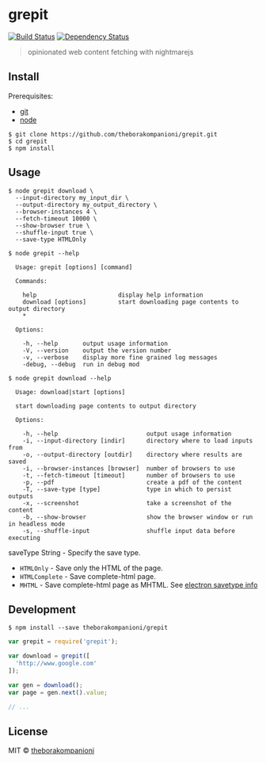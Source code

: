 # grepit
[![Build Status][travis-image]][travis-url]
[![Dependency Status][depstat-image]][depstat-url]

> opinionated web content fetching with nightmarejs

## Install
Prerequisites:
- [git](https://git-scm.com/)
- [node](https://nodejs.org)

```
$ git clone https://github.com/theborakompanioni/grepit.git
$ cd grepit
$ npm install
```

## Usage

```
$ node grepit download \
  --input-directory my_input_dir \
  --output-directory my_output_directory \
  --browser-instances 4 \
  --fetch-timeout 10000 \
  --show-browser true \
  --shuffle-input true \
  --save-type HTMLOnly
```

```
$ node grepit --help

  Usage: grepit [options] [command]

  Commands:

    help                       display help information
    download [options]         start downloading page contents to output directory
    *

  Options:

    -h, --help       output usage information
    -V, --version    output the version number
    -v, --verbose    display more fine grained log messages
    -debug, --debug  run in debug mod
```

```
$ node grepit download --help

  Usage: download|start [options]

  start downloading page contents to output directory

  Options:

    -h, --help                         output usage information
    -i, --input-directory [indir]      directory where to load inputs from
    -o, --output-directory [outdir]    directory where results are saved
    -i, --browser-instances [browser]  number of browsers to use
    -t, --fetch-timeout [timeout]      number of browsers to use
    -p, --pdf                          create a pdf of the content
    -T, --save-type [type]             type in which to persist outputs
    -x, --screenshot                   take a screenshot of the content
    -b, --show-browser                 show the browser window or run in headless mode
    -s, --shuffle-input                shuffle input data before executing

```

saveType String - Specify the save type.
- `HTMLOnly` - Save only the HTML of the page.
- `HTMLComplete` - Save complete-html page.
- `MHTML` - Save complete-html page as MHTML.
See [electron savetype info](https://github.com/electron/electron/blob/master/docs/api/web-contents.md#webcontentssavepagefullpath-savetype-callback)


## Development
```
$ npm install --save theborakompanioni/grepit
```

```js
var grepit = require('grepit');

var download = grepit([
  'http://www.google.com'
]);

var gen = download();
var page = gen.next().value;

// ...
```


## License
MIT © [theborakompanioni](http://github.com/theborakompanioni)

[travis-url]: https://travis-ci.org/theborakompanioni/grepit
[travis-image]: https://img.shields.io/travis/theborakompanioni/grepit.svg?style=flat-square

[depstat-url]: https://david-dm.org/theborakompanioni/grepit
[depstat-image]: https://david-dm.org/theborakompanioni/grepit.svg?style=flat-square
